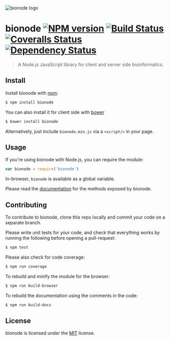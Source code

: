 ![bionode logo](https://raw.github.com/bionode/bionode/master/docs/bionode-logo.min.svg "bionode")
# bionode [![NPM version][npm-image]][npm-url] [![Build Status][travis-image]][travis-url] [![Coveralls Status][coveralls-image]][coveralls-url] [![Dependency Status](https://david-dm.org/bionode/bionode.png?theme=shields.io)](https://david-dm.org/bionode/bionode)

> A Node.js JavaScript library for client and server side bioinformatics.

Install
-------

Install bionode with [npm](https://npmjs.org/):

```sh
$ npm install bionode
```

You can also install it for client side with [bower](http://bower.io)

```sh
$ bower install bionode
```

Alternatively, just include `bionode.min.js` via a `<script/>` in your page.


Usage
-----

If you're using bionode with Node.js, you can require the module:

```js
var bionode = require('bionode')
```

In-browser, `bionode` is available as a global variable.

Please read the [documentation](https://rawgithub.com/bionode/bionode/master/docs/bionode.html) for the methods exposed by bionode.


Contributing
------------

To contribute to bionode, clone this repo locally and commit your code on a separate branch.

Please write unit tests for your code, and check that everything works by running the following before opening a pull-request:

```sh
$ npm test
```

Please also check for code coverage:

```sh
$ npm run coverage
```

To rebuild and minify the module for the browser:

```sh
$ npm run build-browser
```

To rebuild the documentation using the comments in the code:

```sh
$ npm run build-docs
```

License
-------

bionode is licensed under the [MIT](https://raw.github.com/bionode/bionode/master/LICENSE) license.

[npm-url]: https://npmjs.org/package/bionode
[npm-image]: https://badge.fury.io/js/bionode.png
[travis-url]: https://travis-ci.org/bionode/bionode
[travis-image]: https://travis-ci.org/bionode/bionode.png?branch=master
[coveralls-url]: https://coveralls.io/r/bionode/bionode
[coveralls-image]: https://coveralls.io/repos/bionode/bionode/badge.png
[depstat-url]: https://david-dm.org/bionode/bionode
[depstat-image]: https://david-dm.org/bionode/bionode.png
